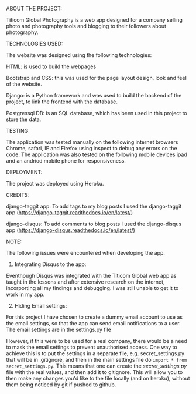 ABOUT THE PROJECT:

Titicom Global Photography is a web app designed for a company selling photo and photography tools and blogging to their followers about photography.

TECHNOLOGIES USED:

The website was designed using the following technologies:

HTML: is used to build the webpages

Bootstrap and CSS: this was used for the page layout design, look and feel of the website.

Django: is a Python framework and was used to build the backend of the project, to link the frontend with the database.

Postgressql DB: is an SQL database, which has been used in this project to store the data.


TESTING:

The application was tested manually on the following internet browsers Chrome, safari, IE and Firefox using inspect to debug any errors on the code. The application was also tested on the following mobile devices ipad and an andriod mobile phone for responsiveness.

DEPLOYMENT:

The project was deployed using Heroku.

CREDITS:

django-taggit app: To add tags to my blog posts I used the django-taggit app (https://django-taggit.readthedocs.io/en/latest/)

django-disqus: To add comments to blog posts I used the django-disqus app (https://django-disqus.readthedocs.io/en/latest/)

NOTE:

The following issues were encountered when developing the app.

1. Integrating Disqus to the app: 

Eventhough Disqus was integrated with the Titicom Global web app as taught in the lessons and after extensive research on the internet, incorporting all my findings and debugging. I was still unable to get it to work in my app.

2. Hiding Email settings:

For this project I have chosen to create a dummy email account to use as the email settings, so that the app can send email notifications to a user. The email settings are in the settings.py file

However, if this were to be used for a real company, there would be a need to mask the email settings to prevent unauthorised access. One way to achieve this is to put the settings in a separate file, e.g. secret_settings.py that will be in .gitignore, and then in the main settings file do `import * from secret_settings.py`. This means that one can create the *secret_settings.py* file with the real values, and then add it to gitignore. This will allow you to then make any changes you'd like to the file locally (and on heroku), without them being noticed by git if pushed to github.
